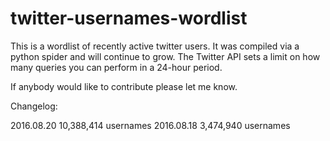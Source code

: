 # twitter-usernames-wordlist

This is a wordlist of recently active twitter users.  It was compiled via a python
spider and will continue to grow.  The Twitter API sets a limit on how many queries you can
perform in a 24-hour period.

If anybody would like to contribute please let me know.


Changelog:

2016.08.20	10,388,414 usernames
2016.08.18	3,474,940 usernames
